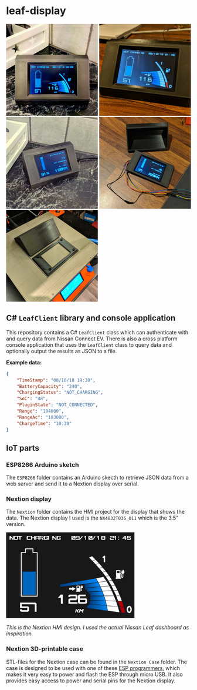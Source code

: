 # leaf-display

![](Images/case04-thumb.png "")
![](Images/case05-thumb.png "")
![](Images/case03-thumb.png "")
![](Images/case02-thumb.png "")
![](Images/case01-thumb.png "")


## C# `LeafClient` library and console application

This repository contains a C# `LeafClient` class which can authenticate with and query data from Nissan Connect EV. There is also a cross platform console application that uses the `LeafClient` class to query data and optionally output the results as JSON to a file.

**Example data:**
```json
{
    "TimeStamp": "08/10/18 19:30",
    "BatteryCapacity": "240",
    "ChargingStatus": "NOT_CHARGING",
    "SoC": "48",
    "PluginState": "NOT_CONNECTED",
    "Range": "104000",
    "RangeAc": "103000",
    "ChargeTime": "10:30"
}
```

## IoT parts

### ESP8266 Arduino sketch
The `ESP8266` folder contains an Arduino skecth to retrieve JSON data from a web server and send it to a Nextion display over serial.

### Nextion display
The `Nextion` folder contains the HMI project for the display that shows the data. The Nextion display I used is the `NX4832T035_011` which is the 3.5" version.

![](Images/nextion02-thumb.png "")

*This is the Nextion HMI design. I used the actual Nissan Leaf dashboard as inspiration.*

### Nextion 3D-printable case
STL-files for the Nextion case can be found in the `Nextion Case` folder. The case is designed to be used with one of these [ESP programmers](https://www.ebay.com/itm/ESP-Series-Programmer-for-ESP8285-ESP8266-ESP32-ESP01-adapter-for-arduino/323127795519?hash=item4b3beadf3f:g:AdEAAOSwWmNaoWfZ), which makes it very easy to power and flash the ESP through micro USB. It also provides easy access to power and serial pins for the Nextion display.
